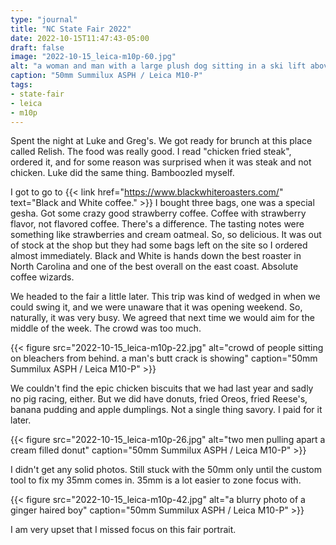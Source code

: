 ```yaml
---
type: "journal"
title: "NC State Fair 2022"
date: 2022-10-15T11:47:43-05:00
draft: false
image: "2022-10-15_leica-m10p-60.jpg"
alt: "a woman and man with a large plush dog sitting in a ski lift above fair grounds at night"
caption: "50mm Summilux ASPH / Leica M10-P"
tags:
- state-fair
- leica
- m10p
---
```


Spent the night at Luke and Greg's. We got ready for brunch at this place called Relish. The food was really good. I read "chicken fried steak", ordered it, and for some reason was surprised when it was steak and not chicken. Luke did the same thing. Bamboozled myself.

I got to go to {{< link href="https://www.blackwhiteroasters.com/" text="Black and White coffee." >}} I bought three bags, one was a special gesha. Got some crazy good strawberry coffee. Coffee with strawberry flavor, not flavored coffee. There's a difference. The tasting notes were something like strawberries and cream oatmeal. So, so delicious. It was out of stock at the shop but they had some bags left on the site so I ordered almost immediately. Black and White is hands down the best roaster in North Carolina and one of the best overall on the east coast. Absolute coffee wizards.

We headed to the fair a little later. This trip was kind of wedged in when we could swing it, and we were unaware that it was opening weekend. So, naturally, it was very busy. We agreed that next time we would aim for the middle of the week. The crowd was too much. 

{{< figure src="2022-10-15_leica-m10p-22.jpg" alt="crowd of people sitting on bleachers from behind. a man's butt crack is showing" caption="50mm Summilux ASPH / Leica M10-P" >}}

We couldn't find the epic chicken biscuits that we had last year and sadly no pig racing, either. But we did have donuts, fried Oreos, fried Reese's, banana pudding and apple dumplings. Not a single thing savory. I paid for it later.

{{< figure src="2022-10-15_leica-m10p-26.jpg" alt="two men pulling apart a cream filled donut" caption="50mm Summilux ASPH / Leica M10-P" >}}

I didn't get any solid photos. Still stuck with the 50mm only until the custom tool to fix my 35mm comes in. 35mm is a lot easier to zone focus with.

{{< figure src="2022-10-15_leica-m10p-42.jpg" alt="a blurry photo of a ginger haired boy" caption="50mm Summilux ASPH / Leica M10-P" >}}

I am very upset that I missed focus on this fair portrait.
